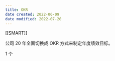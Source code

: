 ```yaml
---
title: OKR
date created: 2022-06-09
date modified: 2022-07-20
---
```


[[SMART]]

公司 20 年全面切换成 OKR 方式来制定年度绩效目标。

1 个
